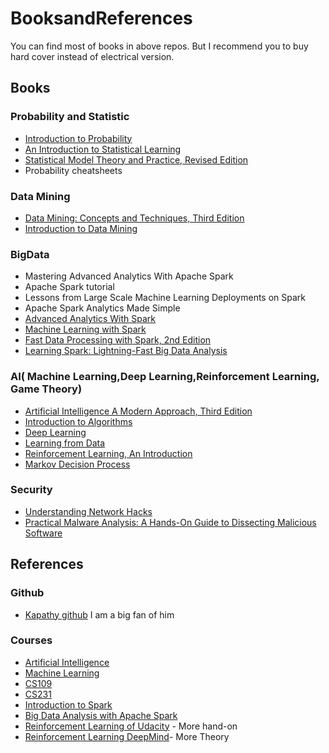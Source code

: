 # BooksandReferences
You can find most of books in above repos. But I recommend you to buy hard cover instead of electrical version.
## Books
### Probability and Statistic
- [Introduction to Probability](https://www.amazon.com/gp/product/1466575573/ref=as_li_tl?ie=UTF8&camp=1789&creative=390957&creativeASIN=1466575573&linkCode=as2)
- [An Introduction to Statistical Learning](http://www-bcf.usc.edu/~gareth/ISL/data.html)
- [Statistical Model Theory and Practice, Revised Edition](https://www.amazon.com/Statistical-Models-Practice-David-Freedman/dp/0521743850)
- Probability cheatsheets

### Data Mining
- [Data Mining: Concepts and Techniques, Third Edition](https://www.amazon.com/Data-Mining-Concepts-Techniques-Management/dp/0123814790)
- [Introduction to Data Mining](https://www.amazon.com/Introduction-Data-Mining-Pang-Ning-Tan/dp/0321321367)

### BigData
- Mastering Advanced Analytics With Apache Spark
- Apache Spark tutorial
- Lessons from Large Scale Machine Learning Deployments on Spark
- Apache Spark Analytics Made Simple
- [Advanced Analytics With Spark](http://shop.oreilly.com/product/0636920035091.do)
- [Machine Learning with Spark](https://www.amazon.com/Machine-Learning-Spark-Powerful-Algorithms/dp/1783288515)
- [Fast Data Processing with Spark, 2nd Edition](https://www.amazon.com/Fast-Processing-Spark-Holden-Karau/dp/1782167064)
- [Learning Spark: Lightning-Fast Big Data Analysis](https://www.amazon.com/Learning-Spark-Lightning-Fast-Data-Analysis/dp/1449358624)

### AI( Machine Learning,Deep Learning,Reinforcement Learning, Game Theory)
- [Artificial Intelligence A Modern Approach, Third Edition](https://www.amazon.com/Artificial-Intelligence-Modern-Approach-3rd/dp/0136042597)
- [Introduction to Algorithms](https://www.amazon.com/Introduction-Algorithms-3rd-MIT-Press/dp/0262033844)
- [Deep Learning](http://www.deeplearningbook.org/)
- [Learning from Data](https://work.caltech.edu/telecourse.html)
- [Reinforcement Learning, An Introduction](http://ufal.mff.cuni.cz/~straka/courses/npfl114/2016/sutton-bookdraft2016sep.pdf)
- [Markov Decision Process](https://www.amazon.com/Markov-Decision-Processes-Stochastic-Programming/dp/0471727822)
### Security
- [Understanding Network Hacks](https://www.amazon.com/Understanding-Network-Hacks-Attack-Defense/dp/3662444364)
- [Practical Malware Analysis: A Hands-On Guide to Dissecting Malicious Software](https://www.amazon.com/Practical-Malware-Analysis-Hands-Dissecting/dp/1593272901)
## References
### Github
- [Kapathy github](http://karpathy.github.io/) I am a big fan of him
### Courses
- [Artificial Intelligence](https://courses.edx.org/courses/course-v1:ColumbiaX+CSMM.101x+2T2017/course/)
- [Machine Learning](https://www.coursera.org/learn/machine-learning)
- [CS109](http://cs109.github.io/2015/)
- [CS231](http://cs231n.stanford.edu/)
- [Introduction to Spark](https://www.edx.org/course/introduction-apache-spark-uc-berkeleyx-cs105x)
- [Big Data Analysis with Apache Spark](https://www.edx.org/course/big-data-analysis-apache-spark-uc-berkeleyx-cs110x)
- [Reinforcement Learning of Udacity](https://classroom.udacity.com/courses/ud600) - More hand-on
- [Reinforcement Learning DeepMind](https://www.youtube.com/watch?v=2pWv7GOvuf0&t=2s)- More Theory


